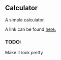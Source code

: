 ## Calculator

A simple calculator.

A link can be found [here.](https://github.com/Ethee/calculator)

### TODO:

Make it look pretty
